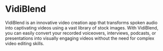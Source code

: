 # VidiBlend
VidiBlend is an innovative video creation app that transforms spoken audio into captivating videos using a vast library of stock images. With VidiBlend, you can easily convert your recorded voiceovers, interviews, podcasts, or presentations into visually engaging videos without the need for complex video editing skills.
